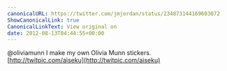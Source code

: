 ```yaml
---
canonicalURL: https://twitter.com/jmjordan/status/234873144169603072
ShowCanonicalLink: true
CanonicalLinkText: View original on
date: 2012-08-13T04:44:55+00:00
---
```

@oliviamunn I make my own Olivia Munn stickers. [http://twitpic.com/aiseku](http://twitpic.com/aiseku)